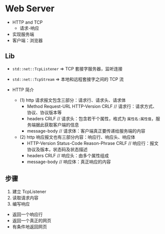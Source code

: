 # Web Server

- HTTP and TCP
  - 请求-响应
- 实现服务端
- 客户端：浏览器

## Lib

- `std::net::TcpListener` => TCP 套接字服务器，监听连接
- `std::net::TcpStream` => 本地和远程套接字之间的 TCP 流

- HTTP 简介
  - (1) http 请求报文包含三部分：请求行、请求头、请求体
    - Method Request-URL HTTP-Version CRLF    // 请求行：请求方式、协议、协议版本等
    - headers CRLF    // 请求头：包含若干个属性，格式为 `属性名:属性值`，服务端据此获取客户端的信息
    - message-body    // 请求体：客户端真正要传递给服务端的内容
  - (2) http 响应报文也有三部分内容：响应行、响应头、响应体
    - HTTP-Version Status-Code Reason-Phrase CRLF    // 响应行：报文协议及版本，状态码及状态描述
    - headers CRLF    // 响应头：由多个属性组成
    - message-body    // 响应体：真正响应的内容

## 步骤

1. 建立 TcpListener
2. 读取请求内容
3. 编写响应
  - 返回一个响应行
  - 返回一个真正的网页
  - 有条件地返回网页
